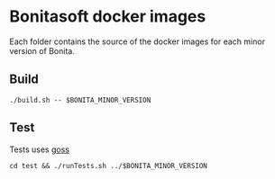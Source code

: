 Bonitasoft docker images
=========================

Each folder contains the source of the docker images for each minor version of Bonita.


## Build 

```
./build.sh -- $BONITA_MINOR_VERSION
```


## Test 

Tests uses [goss](https://github.com/aelsabbahy/goss)

```
cd test && ./runTests.sh ../$BONITA_MINOR_VERSION
```

